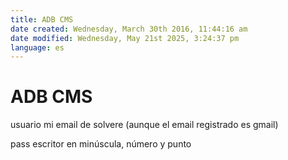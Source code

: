 ```yaml
---
title: ADB CMS
date created: Wednesday, March 30th 2016, 11:44:16 am
date modified: Wednesday, May 21st 2025, 3:24:37 pm
language: es
---
```


# ADB CMS

usuario mi email de solvere (aunque el email registrado es gmail)

pass escritor en minúscula, número y punto
